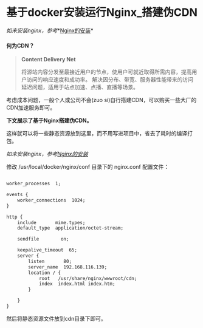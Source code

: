 #  基于docker安装运行Nginx_搭建伪CDN

*如未安装nginx，参考**[Nginx的安装](https://github.com/QGprogrammer/myBlog/blob/master/Linux/基于docker安装运行Nginx_虚拟主机.md)*

#### 何为CDN？

>**Content Delivery Net**
>
>将源站内容分发至最接近用户的节点，使用户可就近取得所需内容，提高用户访问的响应速度和成功率。
>解决因分布、带宽、服务器性能带来的访问延迟问题，适用于站点加速、点播、直播等场景。

考虑成本问题，一般个人或公司不会(zuo si)自行搭建CDN，可以购买一些大厂的CDN加速服务即可。



**下文展示了基于Nginx搭建伪CDN。**

这样就可以将一些静态资源放到这里，而不用写进项目中，省去了耗时的编译打包。



*如未安装nginx，参考[Nginx的安装](https://github.com/QGprogrammer/myBlog/blob/master/Linux/基于docker安装运行Nginx_虚拟主机.md)*



修改 /usr/local/docker/nginx/conf 目录下的 nginx.conf 配置文件：

```xml

worker_processes  1;

events {
    worker_connections  1024;
}

http {
    include       mime.types;
    default_type  application/octet-stream;

    sendfile        on;

    keepalive_timeout  65;
    server {
        listen       80;
        server_name  192.168.116.139;
        location / {
            root   /usr/share/nginx/wwwroot/cdn;
            index  index.html index.htm;
        }

    }
}

```

然后将静态资源文件放到cdn目录下即可。